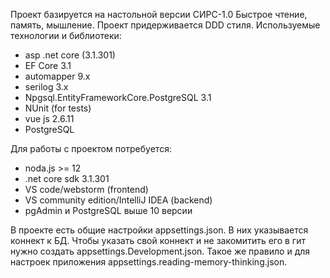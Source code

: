 Проект базируется на настольной версии СИРС-1.0 Быстрое чтение, память, мышление.
Проект придерживается DDD стиля.
Используемые технологии и библиотеки:
- asp .net core (3.1.301)
- EF Core 3.1
- automapper 9.x
- serilog 3.x
- Npgsql.EntityFrameworkCore.PostgreSQL 3.1
- NUnit (for tests)
- vue js 2.6.11
- PostgreSQL

Для работы с проектом потребуется:
- noda.js >= 12
- .net core sdk 3.1.301
- VS code/webstorm (frontend)
- VS community edition/IntelliJ IDEA (backend)
- pgAdmin и PostgreSQL выше 10 версии

В проекте есть общие настройки appsettings.json. В них указывается коннект к БД. Чтобы указать свой коннект и не закомитить его в гит нужно создать appsettings.Development.json.
Такое же правило и для настроек приложения appsettings.reading-memory-thinking.json.